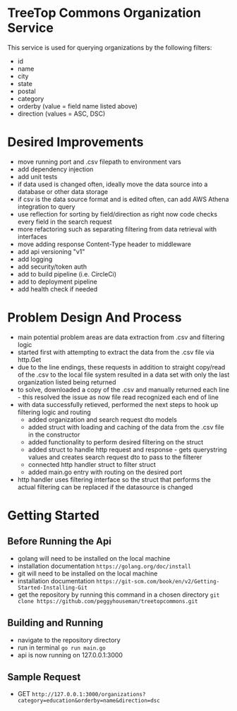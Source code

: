 TreeTop Commons Organization Service
==========
This service is used for querying organizations by the following filters:
* id
* name
* city
* state
* postal
* category
* orderby (value = field name listed above)
* direction (values = ASC, DSC)

# Desired Improvements
* move running port and .csv filepath to environment vars
* add dependency injection
* add unit tests
* if data used is changed often, ideally move the data source into a database or other data storage
* if csv is the data source format and is edited often, can add AWS Athena integration to query
* use reflection for sorting by field/direction as right now code checks every field in the search request
* more refactoring such as separating filtering from data retrieval with interfaces 
* move adding response Content-Type header to middleware
* add api versioning "v1"
* add logging
* add security/token auth
* add to build pipeline (i.e. CircleCi)
* add to deployment pipeline
* add health check if needed

# Problem Design And Process
* main potential problem areas are data extraction from .csv and filtering logic
* started first with attempting to extract the data from the .csv file via http.Get
* due to the line endings, these requests in addition to straight copy/read of the .csv to the local file system resulted in a data set with only the last organization listed being returned
* to solve, downloaded a copy of the .csv and manually returned each line - this resolved the issue as now file read recognized each end of line
* with data successfully retieved, performed the next steps to hook up filtering logic and routing
    * added organization and search request dto models
    * added struct with loading and caching of the data from the .csv file in the constructor
    * added functionality to perform desired filtering on the struct
    * added struct to handle http request and response - gets querystring values and creates search request dto to pass to the filterer
    * connected http handler struct to filter struct
    * added main.go entry with routing on the desired port
* http handler uses filtering interface so the struct that performs the actual filtering can be replaced if the datasource is changed

# Getting Started
## Before Running the Api
* golang will need to be installed on the local machine
* installation documentation `https://golang.org/doc/install`
* git will need to be installed on the local machine
* installation documentation `https://git-scm.com/book/en/v2/Getting-Started-Installing-Git`
* get the repository by running this command in a chosen directory `git clone https://github.com/peggyhouseman/treetopcommons.git`
## Building and Running
* navigate to the repository directory
* run in terminal `go run main.go`
* api is now running on 127.0.0.1:3000
## Sample Request
* GET `http://127.0.0.1:3000/organizations?category=education&orderby=name&direction=dsc`
